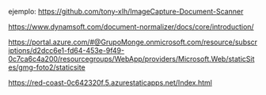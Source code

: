 ejemplo:
https://github.com/tony-xlh/ImageCapture-Document-Scanner

https://www.dynamsoft.com/document-normalizer/docs/core/introduction/

https://portal.azure.com/#@GrupoMonge.onmicrosoft.com/resource/subscriptions/d2dcc6e1-fd64-453e-9f49-0c7ca6c4a200/resourcegroups/WebApp/providers/Microsoft.Web/staticSites/gmg-foto2/staticsite

https://red-coast-0c642320f.5.azurestaticapps.net/Index.html